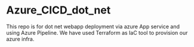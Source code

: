 # Azure_CICD_dot_net
This repo is for dot net webapp deployment via azure App service and using Azure Pipeline. We have used Terraform as IaC tool to provision our azure infra.
